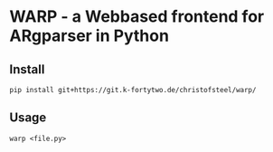 # WARP - a Webbased frontend for ARgparser in Python

## Install

    pip install git+https://git.k-fortytwo.de/christofsteel/warp/


## Usage

    warp <file.py>
